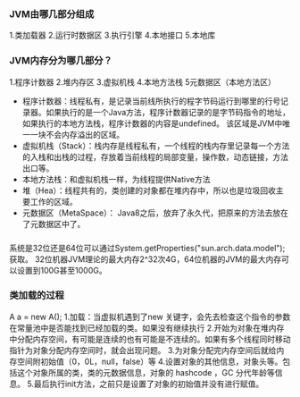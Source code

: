 
### JVM由哪几部分组成
1.类加载器 2.运行时数据区 3.执行引擎 4.本地接口 5.本地库

### JVM内存分为哪几部分？
1.程序计数器 2.堆内存区 3.虚拟机栈 4.本地方法栈 5元数据区（本地方法区）

* 程序计数器：线程私有，是记录当前线所执行的程字节码运行到哪里的行号记录器。如果执行的是一个Java方法，程序计数器记录的是字节码指令的地址，如果执行的本地方法栈，程序计数器的内容是undefined。 该区域是JVM中唯一一块不会内存溢出的区域。
* 虚拟机栈（Stack）：栈内存是线程私有，一个线程的栈内存里记录每一个方法的入栈和出栈的过程，存放着当前线程的局部变量，操作数，动态链接，方法出口等。
* 本地方法栈：和虚拟机栈一样，为线程提供Native方法
* 堆（Hea）：线程共有的，类创建的对象都在堆内存中，所以也是垃圾回收主要工作的区域。
* 元数据区（MetaSpace）： Java8之后，放弃了永久代，把原来的方法去放在了元数据区中了。

### 
系统是32位还是64位可以通过System.getProperties("sun.arch.data.model");获取。
32位机器JVM理论的最大内存2^32次4G，64位机器的JVM的最大内存可以设置到100G甚至1000G。

### 类加载的过程
A a = new A();
1.加载：当虚拟机遇到了new 关键字，会先去检查这个指令的参数在常量池中是否能找到已经加载的类。如果没有继续执行
2.开始为对象在堆内存中分配内存空间，有可能是连续的也有可能是不连续的。如果有多个线程同时移动指针为对象分配内存空间时，就会出现问题。
3.为对象分配完内存空间后就给内存空间附初始值（0，0L，null，false）等
4.设置对象的其他信息，对象头等。包括这个对象所属的类，类的元数据信息，对象的 hashcode ，GC 分代年龄等信息。
5.最后执行init方法，之前只是设置了对象的初始值并没有进行赋值。
